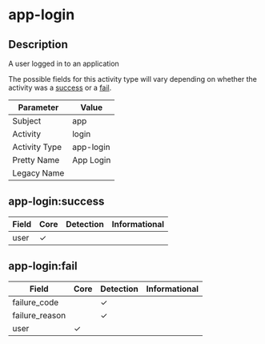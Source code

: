 app-login
=========

Description
-----------
A user logged in to an application

The possible fields for this activity type will vary depending on whether the activity was a [success](#app-loginsuccess) or a [fail](#app-loginfail).

| Parameter     | Value     |
| ------------- | --------- |
| Subject       | app       |
| Activity      | login     |
| Activity Type | app-login |
| Pretty Name   | App Login |
| Legacy Name   |           |

app-login:success
-----------------

| Field | Core     | Detection | Informational |
| ----- | -------- | --------- | ------------- |
| user  | &#10003; |           |               |

app-login:fail
--------------

| Field          | Core     | Detection | Informational |
| -------------- | -------- | --------- | ------------- |
| failure_code   |          | &#10003;  |               |
| failure_reason |          | &#10003;  |               |
| user           | &#10003; |           |               |
